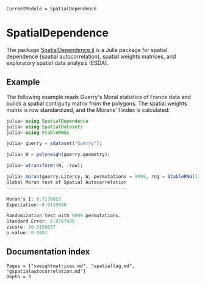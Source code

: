 ```@meta
CurrentModule = SpatialDependence
```

# SpatialDependence

The package [SpatialDependence.jl](https://github.com/javierbarbero/SpatialDependence.jl) is a Julia package for spatial dependence (spatial autocorrelation), spatial weights matrices, and exploratory spatial data analysis (ESDA).

## Example

The following example reads Guerry's Moral statistics of France data and builds a spatial contiguity matrix from the polygons. The spatial weights matrix is row standardized, and the Morans' I index is calculated:

```julia 1
julia> using SpatialDependence
julia> using SpatialDatasets
julia> using StableRNGs

julia> guerry = sdataset("Guerry");

julia> W = polyneigh(guerry.geometry);

julia> wtransform!(W, :row);

julia> moran(guerry.Litercy, W, permutations = 9999, rng = StableRNG(1234567))
Global Moran test of Spatial Autocorrelation
--------------------------------------------

Moran's I: 0.7176053
Expectation:-0.0119048

Randomization test with 9999 permutations.
Standard Error: 0.0707896
zscore: 10.3150637
p-value: 0.0001
```

## Documentation index

```@contents
Pages = ["sweightmatrices.md", "spatiallag.md", "gspatialautocorrelation.md"]
Depth = 3
```
